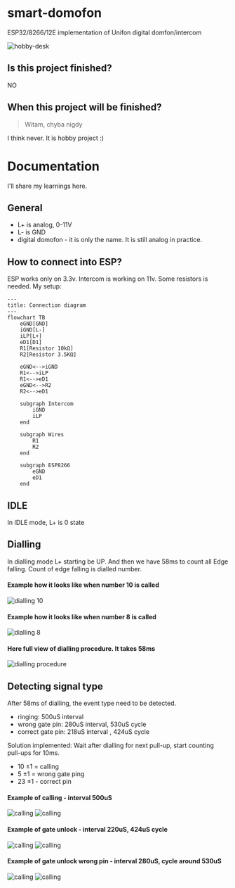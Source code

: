 # smart-domofon

ESP32/8266/12E implementation of Unifon digital domfon/intercom

![hobby-desk](./.github/images/photo1.jpg)


## Is this project finished?
NO

## When this project will be finished?
> Witam, chyba nigdy  

I think never. It is hobby project :) 


# Documentation
I'll share my learnings here.

## General
* L+ is analog, 0-11V
* L- is GND
* digital domofon - it is only the name. It is still analog in practice.

## How to connect into ESP?
ESP works only on 3.3v. Intercom is working on 11v. Some resistors is needed.
My setup:

```mermaid
---
title: Connection diagram
---
flowchart TB
    eGND[GND]
    iGND[L-]
    iLP[L+]
    eD1[D1]
    R1[Resistor 10kΩ]
    R2[Resistor 3.5KΩ]
    
    eGND<-->iGND
    R1<-->iLP
    R1<-->eD1
    eGND<-->R2
    R2<-->eD1
    
    subgraph Intercom
        iGND
        iLP
    end
    
    subgraph Wires
        R1
        R2
    end
    
    subgraph ESP8266
        eGND
        eD1
    end
```

## IDLE
In IDLE mode, L+ is 0 state

## Dialling

In dialling mode L+ starting be UP.
And then we have 58ms to count all Edge falling. 
Count of edge falling is dialled number.

#### Example how it looks like when number 10 is called
![dialling 10](./.github/images/photo2.png)

#### Example how it looks like when number 8 is called
![dialling 8](./.github/images/photo3.png)

#### Here full view of dialling procedure. It takes 58ms
![dialling procedure](./.github/images/photo4.png)

## Detecting signal type
After 58ms of dialling, the event type need to be detected.

* ringing: 500uS interval
* wrong gate pin: 280uS interval, 530uS cycle
* correct gate pin: 218uS interval , 424uS cycle

Solution implemented: 
Wait after dialling for next pull-up, start counting pull-ups for 10ms.
* 10 ±1 = calling
* 5 ±1 = wrong gate ping
* 23 ±1 - correct pin


#### Example of calling - interval 500uS
![calling](./.github/images/photo5.png) ![calling](./.github/images/photo6.png)


#### Example of gate unlock - interval 220uS, 424uS cycle
![calling](./.github/images/photo7.png) ![calling](./.github/images/photo10.png)

#### Example of gate unlock wrong pin - interval 280uS, cycle around 530uS

![calling](./.github/images/photo8.png) ![calling](./.github/images/photo9.png)

